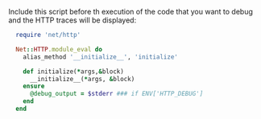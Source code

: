 Include this script before th execution of the code that you want to debug and the HTTP traces will be displayed:

```ruby
  require 'net/http'

  Net::HTTP.module_eval do
    alias_method '__initialize__', 'initialize'

    def initialize(*args,&block)
      __initialize__(*args, &block)
    ensure
      @debug_output = $stderr ### if ENV['HTTP_DEBUG']
    end
  end
```
